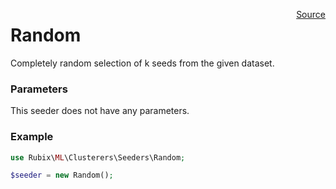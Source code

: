 <span style="float:right;"><a href="https://github.com/RubixML/RubixML/blob/master/src/Clusterers/Seeders/Random.php">Source</a></span>

# Random
Completely random selection of k seeds from the given dataset.

### Parameters
This seeder does not have any parameters.

### Example
```php
use Rubix\ML\Clusterers\Seeders\Random;

$seeder = new Random();
```